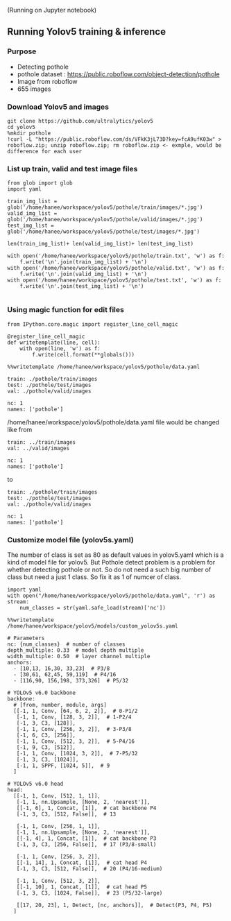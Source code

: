 (Running on Jupyter notebook)

## Running Yolov5 training & inference

### Purpose 
- Detecting pothole
- pothole dataset : https://public.roboflow.com/object-detection/pothole
 - Image from roboflow
 - 655 images

### Download Yolov5 and images
```
git clone https://github.com/ultralytics/yolov5
cd yolov5
%mkdir pothole
!curl -L "https://public.roboflow.com/ds/VFkK3jL73D?key=fcA9ufK03w" > roboflow.zip; unzip roboflow.zip; rm roboflow.zip <- exmple, would be difference for each user
```

### List up train, valid and test image files
```
from glob import glob
import yaml

train_img_list = glob('/home/hanee/workspace/yolov5/pothole/train/images/*.jpg')
valid_img_list = glob('/home/hanee/workspace/yolov5/pothole/valid/images/*.jpg')
test_img_list = glob('/home/hanee/workspace/yolov5/pothole/test/images/*.jpg')

len(train_img_list)+ len(valid_img_list)+ len(test_img_list)

with open('/home/hanee/workspace/yolov5/pothole/train.txt', 'w') as f:
    f.write('\n'.join(train_img_list) + '\n')
with open('/home/hanee/workspace/yolov5/pothole/valid.txt', 'w') as f:
    f.write('\n'.join(valid_img_list) + '\n')
with open('/home/hanee/workspace/yolov5/pothole/test.txt', 'w') as f:
    f.write('\n'.join(test_img_list) + '\n')
    
```

### Using magic function for edit files
```
from IPython.core.magic import register_line_cell_magic

@register_line_cell_magic
def writetemplate(line, cell):
    with open(line, 'w') as f:
        f.write(cell.format(**globals()))
```

```
%%writetemplate /home/hanee/workspace/yolov5/pothole/data.yaml

train: ./pothole/train/images
test: ./pothole/test/images
val: ./pothole/valid/images

nc: 1
names: ['pothole']
```

/home/hanee/workspace/yolov5/pothole/data.yaml file would be changed like
from
```
train: ../train/images
val: ../valid/images

nc: 1
names: ['pothole']
```
to 
```
train: ./pothole/train/images
test: ./pothole/test/images
val: ./pothole/valid/images

nc: 1
names: ['pothole']
```

### Customize model file (yolov5s.yaml)
The number of class is set as 80 as default values in yolov5.yaml which is a kind of model file for yolov5. But Pothole detect problem is a problem for whether detecting pothole or not.
So do not need a such big number of class but need a just 1 class. So fix it as 1 of numcer of class. 

```
import yaml
with open("/home/hanee/workspace/yolov5/pothole/data.yaml", 'r') as stream:
    num_classes = str(yaml.safe_load(stream)['nc'])
```
```
%%writetemplate /home/hanee/workspace/yolov5/models/custom_yolov5s.yaml

# Parameters
nc: {num_classes}  # number of classes
depth_multiple: 0.33  # model depth multiple
width_multiple: 0.50  # layer channel multiple
anchors:
  - [10,13, 16,30, 33,23]  # P3/8
  - [30,61, 62,45, 59,119]  # P4/16
  - [116,90, 156,198, 373,326]  # P5/32

# YOLOv5 v6.0 backbone
backbone:
  # [from, number, module, args]
  [[-1, 1, Conv, [64, 6, 2, 2]],  # 0-P1/2
   [-1, 1, Conv, [128, 3, 2]],  # 1-P2/4
   [-1, 3, C3, [128]],
   [-1, 1, Conv, [256, 3, 2]],  # 3-P3/8
   [-1, 6, C3, [256]],
   [-1, 1, Conv, [512, 3, 2]],  # 5-P4/16
   [-1, 9, C3, [512]],
   [-1, 1, Conv, [1024, 3, 2]],  # 7-P5/32
   [-1, 3, C3, [1024]],
   [-1, 1, SPPF, [1024, 5]],  # 9
  ]

# YOLOv5 v6.0 head
head:
  [[-1, 1, Conv, [512, 1, 1]],
   [-1, 1, nn.Upsample, [None, 2, 'nearest']],
   [[-1, 6], 1, Concat, [1]],  # cat backbone P4
   [-1, 3, C3, [512, False]],  # 13

   [-1, 1, Conv, [256, 1, 1]],
   [-1, 1, nn.Upsample, [None, 2, 'nearest']],
   [[-1, 4], 1, Concat, [1]],  # cat backbone P3
   [-1, 3, C3, [256, False]],  # 17 (P3/8-small)

   [-1, 1, Conv, [256, 3, 2]],
   [[-1, 14], 1, Concat, [1]],  # cat head P4
   [-1, 3, C3, [512, False]],  # 20 (P4/16-medium)

   [-1, 1, Conv, [512, 3, 2]],
   [[-1, 10], 1, Concat, [1]],  # cat head P5
   [-1, 3, C3, [1024, False]],  # 23 (P5/32-large)

   [[17, 20, 23], 1, Detect, [nc, anchors]],  # Detect(P3, P4, P5)
  ]
```

### 
